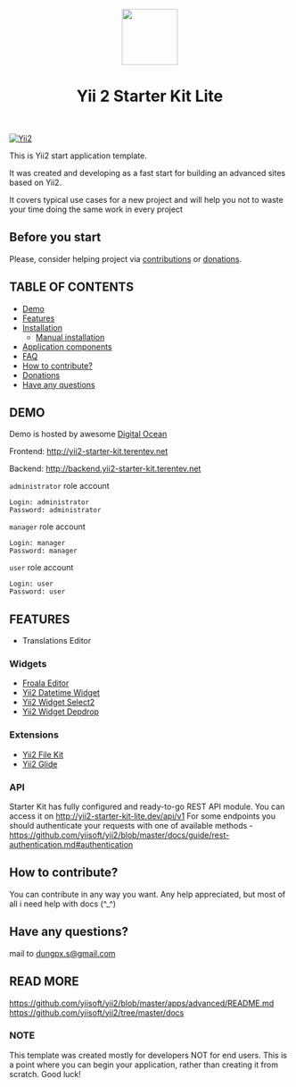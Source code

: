 <p align="center">
    <a href="https://github.com/yiisoft" target="_blank">
        <img src="https://avatars0.githubusercontent.com/u/993323" height="100px">
    </a>
    <h1 align="center">Yii 2 Starter Kit Lite</h1>
    <br>
</p>

<!-- BADGES/ -->

[![Yii2](https://img.shields.io/badge/Powered_by-Yii_Framework-green.svg?style=flat)](http://www.yiiframework.com/)

<!-- /BADGES -->

This is Yii2 start application template.

It was created and developing as a fast start for building an advanced sites based on Yii2. 

It covers typical use cases for a new project and will help you not to waste your time doing the same work in every project

## Before you start

Please, consider helping project via [contributions](https://github.com/trntv/yii2-starter-kit-lite/issues) or [donations](#donations). 

## TABLE OF CONTENTS

- [Demo](#demo)
- [Features](#features)
- [Installation](docs/installation.md)
    - [Manual installation](docs/installation.md#manual-installation)
- [Application components](#application-components)
- [FAQ](docs/faq.md)
- [How to contribute?](#how-to-contribute)
- [Donations](#donations)
- [Have any questions](#have-any-questions)

## DEMO

Demo is hosted by awesome [Digital Ocean](https://m.do.co/c/d7f000191ea8)

Frontend:
http://yii2-starter-kit.terentev.net

Backend:
http://backend.yii2-starter-kit.terentev.net

`administrator` role account
```
Login: administrator
Password: administrator
```

`manager` role account
```
Login: manager
Password: manager
```

`user` role account
```
Login: user
Password: user
```

## FEATURES

- Translations Editor


### Widgets

- [Froala Editor](https://github.com/froala/yii2-froala-editor)
- [Yii2 Datetime Widget](https://github.com/trntv/yii2-datetime-widget)
- [Yii2 Widget Select2](https://github.com/kartik-v/yii2-widget-select2)
- [Yii2 Widget Depdrop](https://github.com/kartik-v/yii2-widget-depdrop)

### Extensions

- [Yii2 File Kit](https://github.com/trntv/yii2-file-kit)
- [Yii2 Glide](https://github.com/trntv/yii2-file-kit)


### API

Starter Kit has fully configured and ready-to-go REST API module. You can access it on http://yii2-starter-kit-lite.dev/api/v1
For some endpoints you should authenticate your requests with one of available methods - https://github.com/yiisoft/yii2/blob/master/docs/guide/rest-authentication.md#authentication


## How to contribute?

You can contribute in any way you want. Any help appreciated, but most of all i need help with docs (^_^)

## Have any questions?

mail to [dungpx.s@gmail.com](mailto:dungpx.s@gmail.com)

## READ MORE

https://github.com/yiisoft/yii2/blob/master/apps/advanced/README.md
https://github.com/yiisoft/yii2/tree/master/docs

### NOTE

This template was created mostly for developers NOT for end users.
This is a point where you can begin your application, rather than creating it from scratch.
Good luck!


